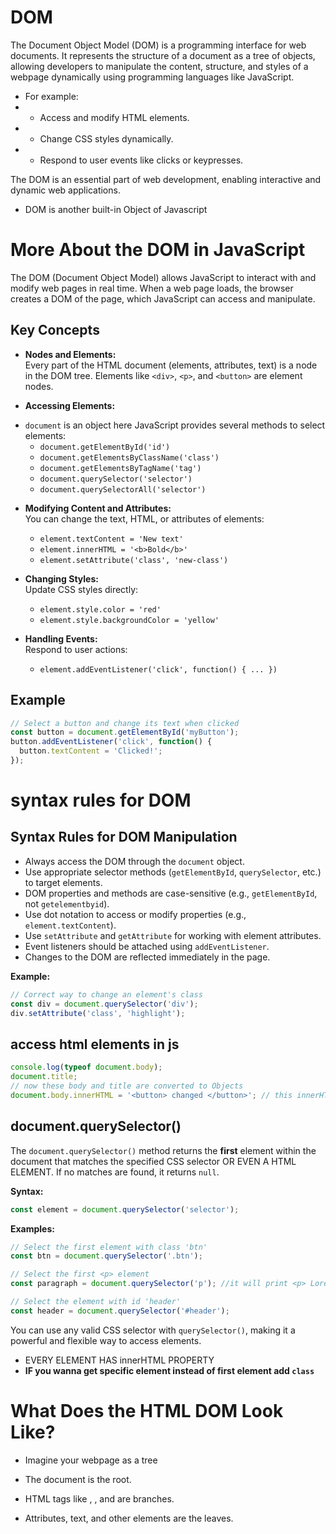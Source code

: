 # DOM
The Document Object Model (DOM) is a programming interface for web documents. It represents the structure of a document as a tree of objects, allowing developers to manipulate the content, structure, and styles of a webpage dynamically using programming languages like JavaScript.

* For example:
* - Access and modify HTML elements.
* - Change CSS styles dynamically.
* - Respond to user events like clicks or keypresses.

The DOM is an essential part of web development, enabling interactive and dynamic web applications.


* DOM is another built-in Object of Javascript

# More About the DOM in JavaScript

The DOM (Document Object Model) allows JavaScript to interact with and modify web pages in real time. When a web page loads, the browser creates a DOM of the page, which JavaScript can access and manipulate.

## Key Concepts

- **Nodes and Elements:**  
  Every part of the HTML document (elements, attributes, text) is a node in the DOM tree. Elements like `<div>`, `<p>`, and `<button>` are element nodes.

- **Accessing Elements:**  
* `document` is an object here
  JavaScript provides several methods to select elements:
  - `document.getElementById('id')`
  - `document.getElementsByClassName('class')`
  - `document.getElementsByTagName('tag')`
  - `document.querySelector('selector')`
  - `document.querySelectorAll('selector')`

- **Modifying Content and Attributes:**  
  You can change the text, HTML, or attributes of elements:
  - `element.textContent = 'New text'`
  - `element.innerHTML = '<b>Bold</b>'`
  - `element.setAttribute('class', 'new-class')`

- **Changing Styles:**  
  Update CSS styles directly:
  - `element.style.color = 'red'`
  - `element.style.backgroundColor = 'yellow'`

- **Handling Events:**  
  Respond to user actions:
  - `element.addEventListener('click', function() { ... })`

## Example

```javascript
// Select a button and change its text when clicked
const button = document.getElementById('myButton');
button.addEventListener('click', function() {
  button.textContent = 'Clicked!';
});
```
# syntax rules for DOM
## Syntax Rules for DOM Manipulation

- Always access the DOM through the `document` object.
- Use appropriate selector methods (`getElementById`, `querySelector`, etc.) to target elements.
- DOM properties and methods are case-sensitive (e.g., `getElementById`, not `getelementbyid`).
- Use dot notation to access or modify properties (e.g., `element.textContent`).
- Use `setAttribute` and `getAttribute` for working with element attributes.
- Event listeners should be attached using `addEventListener`.
- Changes to the DOM are reflected immediately in the page.

**Example:**
```javascript
// Correct way to change an element's class
const div = document.querySelector('div');
div.setAttribute('class', 'highlight');
```



## access html elements in js
```js
console.log(typeof document.body);
document.title;
// now these body and title are converted to Objects
document.body.innerHTML = '<button> changed </button>'; // this innerHTML is property of object body

```


## document.querySelector()
The `document.querySelector()` method returns the **first** element within the document that matches the specified CSS selector OR EVEN A HTML ELEMENT. If no matches are found, it returns `null`.

**Syntax:**
```javascript
const element = document.querySelector('selector');
```

**Examples:**
```javascript
// Select the first element with class 'btn'
const btn = document.querySelector('.btn');

// Select the first <p> element
const paragraph = document.querySelector('p'); //it will print <p> Lorem ipsum.. </p>

// Select the element with id 'header'
const header = document.querySelector('#header');
```

You can use any valid CSS selector with `querySelector()`, making it a powerful and flexible way to access elements.


* EVERY ELEMENT HAS innerHTML PROPERTY
* **IF you wanna get specific element instead of first element add `class`**

# What Does the HTML DOM Look Like?
* Imagine your webpage as a tree

* The document is the root.
* HTML tags like <html>, <head>, and <body> are branches.
* Attributes, text, and other elements are the leaves.